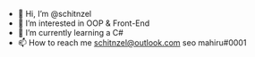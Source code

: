 - 👋 Hi, I’m @schitnzel
- 👀 I’m interested in OOP & Front-End
- 🌱 I’m currently learning a C#
- 📫 How to reach me schitnzel@outlook.com seo mahiru#0001
